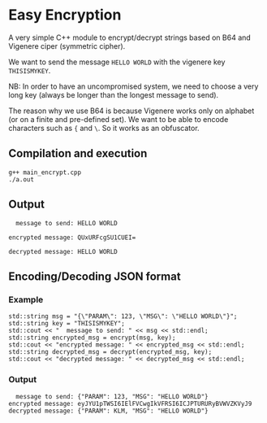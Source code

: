 # Easy Encryption
A very simple C++ module to encrypt/decrypt strings based on B64 and Vigenere ciper (symmetric cipher).

We want to send the message `HELLO WORLD` with the vigenere key `THISISMYKEY`. 

NB: In order to have an uncompromised system, we need to choose a very long key (always be longer than the longest message to send).

The reason why we use B64 is because Vigenere works only on alphabet (or on a finite and pre-defined set). We want to be able to encode characters such as `{` and `\`. So it works as an obfuscator.

## Compilation and execution
```
g++ main_encrypt.cpp
./a.out
```

## Output

```
  message to send: HELLO WORLD
```
```
encrypted message: QUxURFcgSU1CUEI=
```
```
decrypted message: HELLO WORLD
```

## Encoding/Decoding JSON format

### Example
```
std::string msg = "{\"PARAM\": 123, \"MSG\": \"HELLO WORLD\"}";
std::string key = "THISISMYKEY";
std::cout << "  message to send: " << msg << std::endl;
std::string encrypted_msg = encrypt(msg, key);
std::cout << "encrypted message: " << encrypted_msg << std::endl;
std::string decrypted_msg = decrypt(encrypted_msg, key);
std::cout << "decrypted message: " << decrypted_msg << std::endl;
```

### Output
```
  message to send: {"PARAM": 123, "MSG": "HELLO WORLD"}
encrypted message: eyJYU1pTWSI6IElFVCwgIkVFRSI6ICJPTURURyBVWVZKVyJ9
decrypted message: {"PARAM": KLM, "MSG": "HELLO WORLD"}
```
